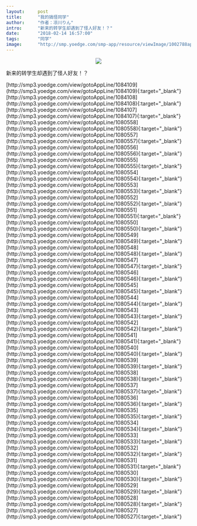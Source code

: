 ```yaml
---
layout:     post
title:      "我的搞怪同学"
author:     "作者：凉川りん"
intro:      "新来的转学生却遇到了怪人好友！？"
date:       "2018-02-14 16:57:00"
tags:       "同学"
image:      "http://smp.yoedge.com/smp-app/resource/viewImage/1002788appline.png"
---
```

<div style="text-align: center">
<p><img src="http://smp.yoedge.com/smp-app/resource/viewImage/1002788appline.png"/></p>
</div>
<p class="post-meta">
<span>新来的转学生却遇到了怪人好友！？</span>
</p>
[http://smp3.yoedge.com/view/gotoAppLine/1084109](http://smp3.yoedge.com/view/gotoAppLine/1084109){:target="_blank"}
[http://smp3.yoedge.com/view/gotoAppLine/1084108](http://smp3.yoedge.com/view/gotoAppLine/1084108){:target="_blank"}
[http://smp3.yoedge.com/view/gotoAppLine/1084107](http://smp3.yoedge.com/view/gotoAppLine/1084107){:target="_blank"}
[http://smp3.yoedge.com/view/gotoAppLine/1080558](http://smp3.yoedge.com/view/gotoAppLine/1080558){:target="_blank"}
[http://smp3.yoedge.com/view/gotoAppLine/1080557](http://smp3.yoedge.com/view/gotoAppLine/1080557){:target="_blank"}
[http://smp3.yoedge.com/view/gotoAppLine/1080556](http://smp3.yoedge.com/view/gotoAppLine/1080556){:target="_blank"}
[http://smp3.yoedge.com/view/gotoAppLine/1080555](http://smp3.yoedge.com/view/gotoAppLine/1080555){:target="_blank"}
[http://smp3.yoedge.com/view/gotoAppLine/1080554](http://smp3.yoedge.com/view/gotoAppLine/1080554){:target="_blank"}
[http://smp3.yoedge.com/view/gotoAppLine/1080553](http://smp3.yoedge.com/view/gotoAppLine/1080553){:target="_blank"}
[http://smp3.yoedge.com/view/gotoAppLine/1080552](http://smp3.yoedge.com/view/gotoAppLine/1080552){:target="_blank"}
[http://smp3.yoedge.com/view/gotoAppLine/1080551](http://smp3.yoedge.com/view/gotoAppLine/1080551){:target="_blank"}
[http://smp3.yoedge.com/view/gotoAppLine/1080550](http://smp3.yoedge.com/view/gotoAppLine/1080550){:target="_blank"}
[http://smp3.yoedge.com/view/gotoAppLine/1080549](http://smp3.yoedge.com/view/gotoAppLine/1080549){:target="_blank"}
[http://smp3.yoedge.com/view/gotoAppLine/1080548](http://smp3.yoedge.com/view/gotoAppLine/1080548){:target="_blank"}
[http://smp3.yoedge.com/view/gotoAppLine/1080547](http://smp3.yoedge.com/view/gotoAppLine/1080547){:target="_blank"}
[http://smp3.yoedge.com/view/gotoAppLine/1080546](http://smp3.yoedge.com/view/gotoAppLine/1080546){:target="_blank"}
[http://smp3.yoedge.com/view/gotoAppLine/1080545](http://smp3.yoedge.com/view/gotoAppLine/1080545){:target="_blank"}
[http://smp3.yoedge.com/view/gotoAppLine/1080544](http://smp3.yoedge.com/view/gotoAppLine/1080544){:target="_blank"}
[http://smp3.yoedge.com/view/gotoAppLine/1080543](http://smp3.yoedge.com/view/gotoAppLine/1080543){:target="_blank"}
[http://smp3.yoedge.com/view/gotoAppLine/1080542](http://smp3.yoedge.com/view/gotoAppLine/1080542){:target="_blank"}
[http://smp3.yoedge.com/view/gotoAppLine/1080541](http://smp3.yoedge.com/view/gotoAppLine/1080541){:target="_blank"}
[http://smp3.yoedge.com/view/gotoAppLine/1080540](http://smp3.yoedge.com/view/gotoAppLine/1080540){:target="_blank"}
[http://smp3.yoedge.com/view/gotoAppLine/1080539](http://smp3.yoedge.com/view/gotoAppLine/1080539){:target="_blank"}
[http://smp3.yoedge.com/view/gotoAppLine/1080538](http://smp3.yoedge.com/view/gotoAppLine/1080538){:target="_blank"}
[http://smp3.yoedge.com/view/gotoAppLine/1080537](http://smp3.yoedge.com/view/gotoAppLine/1080537){:target="_blank"}
[http://smp3.yoedge.com/view/gotoAppLine/1080536](http://smp3.yoedge.com/view/gotoAppLine/1080536){:target="_blank"}
[http://smp3.yoedge.com/view/gotoAppLine/1080535](http://smp3.yoedge.com/view/gotoAppLine/1080535){:target="_blank"}
[http://smp3.yoedge.com/view/gotoAppLine/1080534](http://smp3.yoedge.com/view/gotoAppLine/1080534){:target="_blank"}
[http://smp3.yoedge.com/view/gotoAppLine/1080533](http://smp3.yoedge.com/view/gotoAppLine/1080533){:target="_blank"}
[http://smp3.yoedge.com/view/gotoAppLine/1080532](http://smp3.yoedge.com/view/gotoAppLine/1080532){:target="_blank"}
[http://smp3.yoedge.com/view/gotoAppLine/1080531](http://smp3.yoedge.com/view/gotoAppLine/1080531){:target="_blank"}
[http://smp3.yoedge.com/view/gotoAppLine/1080530](http://smp3.yoedge.com/view/gotoAppLine/1080530){:target="_blank"}
[http://smp3.yoedge.com/view/gotoAppLine/1080529](http://smp3.yoedge.com/view/gotoAppLine/1080529){:target="_blank"}
[http://smp3.yoedge.com/view/gotoAppLine/1080528](http://smp3.yoedge.com/view/gotoAppLine/1080528){:target="_blank"}
[http://smp3.yoedge.com/view/gotoAppLine/1080527](http://smp3.yoedge.com/view/gotoAppLine/1080527){:target="_blank"}


